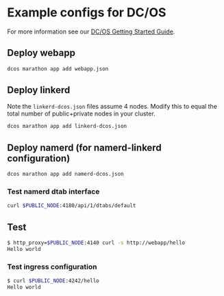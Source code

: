 # Example configs for DC/OS

For more information see our
[DC/OS Getting Started Guide](https://linkerd.io/getting-started/dcos/).

## Deploy webapp

```bash
dcos marathon app add webapp.json
```

## Deploy linkerd

Note the `linkerd-dcos.json` files assume 4 nodes. Modify this to equal the
total number of public+private nodes in your cluster.

```bash
dcos marathon app add linkerd-dcos.json
```

## Deploy namerd (for namerd-linkerd configuration)

```bash
dcos marathon app add namerd-dcos.json
```

### Test namerd dtab interface

```bash
curl $PUBLIC_NODE:4180/api/1/dtabs/default
```

## Test

```bash
$ http_proxy=$PUBLIC_NODE:4140 curl -s http://webapp/hello
Hello world
```

### Test ingress configuration

```bash
$ curl $PUBLIC_NODE:4242/hello
Hello world
```
